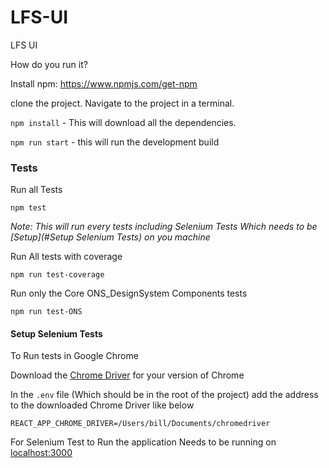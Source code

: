 # LFS-UI
LFS UI

How do you run it? 

Install npm: https://www.npmjs.com/get-npm

clone the project. Navigate to the project in a terminal.

`npm install` - This will download all the dependencies. 

`npm run start` - this will run the development build

### Tests 

Run all Tests
```
npm test
```
_Note: This will run every tests including Selenium Tests Which needs to be [Setup](#Setup Selenium Tests) on you machine_

Run All tests with coverage
```
npm run test-coverage
```
Run only the Core ONS_DesignSystem Components tests
```
npm run test-ONS
```

#### Setup Selenium Tests

To Run tests in Google Chrome

Download the [Chrome Driver](https://sites.google.com/a/chromium.org/chromedriver/downloads) for your version of Chrome

In the `.env` file (Which should be in the root of the project)  add the address to the downloaded Chrome Driver like below
```
REACT_APP_CHROME_DRIVER=/Users/bill/Documents/chromedriver
```

For Selenium Test to Run the application Needs to be running on [localhost:3000](http://localhost:3000/)

